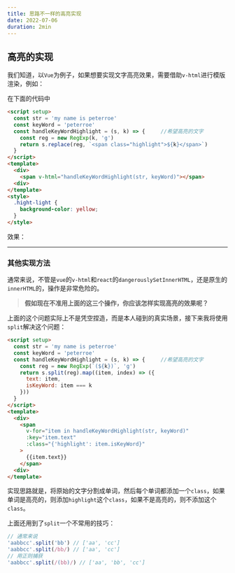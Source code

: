 ```yaml
---
title: 思路不一样的高亮实现
date: 2022-07-06
duration: 2min
---
```


## 高亮的实现

我们知道，以`Vue`为例子，如果想要实现文字高亮效果，需要借助`v-html`进行模版渲染，例如：

在下面的代码中

```html
<script setup>
  const str = 'my name is peterroe'
  const keyWord = 'peterroe'
  const handleKeyWordHighlight = (s, k) => {     //希望高亮的文字
    const reg = new RegExp(k, 'g')
    return s.replace(reg, `<span class="highlight">${k}</span>`)
  }
</script>
<template>
  <div>
    <span v-html="handleKeyWordHighlight(str, keyWord)"></span>
  <div>
</template>
<style>
  .hight-light {
    background-color: yellow;
  }
</style>
```

效果：

<Split/>

***

### 其他实现方法

通常来说，不管是`vue`的`v-html`和`react`的`dangerouslySetInnerHTML`，还是原生的`innerHTML`的，操作是非常危险的。

> **假如现在不准用上面的这三个操作，你应该怎样实现高亮的效果呢？**

上面的这个问题实际上不是凭空捏造，而是本人碰到的真实场景，接下来我将使用`split`解决这个问题：

```html
<script setup>
  const str = 'my name is peterroe'
  const keyWord = 'peterroe'
  const handleKeyWordHighlight = (s, k) => {     //希望高亮的文字
    const reg = new RegExp(`(${k})`, 'g')
    return s.split(reg).map((item, index) => ({
      text: item,
      isKeyWord: item === k
    }))
  }
</script>
<template>
  <div>
    <span 
      v-for="item in handleKeyWordHighlight(str, keyWord)"
      :key="item.text"
      :class="{'highlight': item.isKeyWord}"
    >
      {{item.text}}
    </span>
  <div>
</template>
```

实现思路就是，将原始的文字分割成单词，然后每个单词都添加一个`class`，如果单词是高亮的，则添加`highlight`这个`class`，如果不是高亮的，则不添加这个`class`。

上面还用到了`split`一个不常用的技巧：

```ts
// 通常来说
'aabbcc'.split('bb') // ['aa', 'cc']
'aabbcc'.split(/bb/) // ['aa', 'cc']
// 用正则捕获
'aabbcc'.split(/(bb)/) // ['aa', 'bb', 'cc']
```